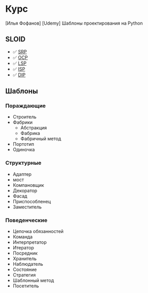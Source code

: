 # Курс

[Илья Фофанов] [Udemy] Шаблоны проектирования на Python

## SLOID

- :white_check_mark: [SRP](/SOLID/SRP.py)
- :white_check_mark: [OCP](/SOLID/OCP.py)
- :white_check_mark: [LSP](/SOLID/LSP.py)
- :white_check_mark: [ISP](/SOLID/ISP.py)
- :white_check_mark: [DIP](/SOLID/DIP.py)


## Шаблоны
### Пораждающие
- Строитель
- Фабрики 
  - Абстракция
  - Фабрика
  - Фабричный метод
- Портотип
-  Одиночка

### Структурные
- Адаптер
- мост
- Компановщик
- Декоратор
- Фасад
- Приспособленец
- Заместитель

### Поведенческие
- Цепочка обязанностей
- Команда
- Интерпретатор
- Итератор
- Посредник
- Хранитель
- Наблюдатель
- Состояние
- Стратегия
- Шаблонный метод
- Посетитель
